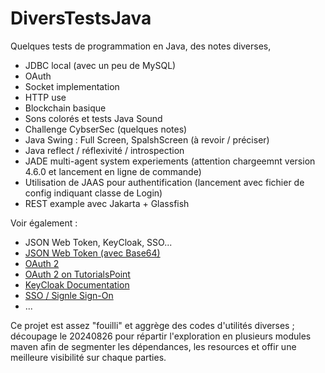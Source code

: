 # DiversTestsJava
Quelques tests de programmation en Java, des notes diverses, 

  * JDBC local (avec un peu de MySQL)
  * OAuth
  * Socket implementation
  * HTTP use
  * Blockchain basique
  * Sons colorés et tests Java Sound
  * Challenge CybserSec (quelques notes)
  * Java Swing : Full Screen, SpalshScreen (à revoir / préciser)
  * Java reflect / réflexivité / introspection
  * JADE multi-agent system experiements (attention chargeemnt version 4.6.0 et lancement en ligne de commande)
  * Utilisation de JAAS pour authentification (lancement avec fichier de config indiquant classe de Login)
  * REST example avec Jakarta + Glassfish

Voir également : 
  * JSON Web Token, KeyCloak, SSO... 
  * [JSON Web Token (avec Base64)](https://fr.wikipedia.org/wiki/JSON_Web_Token)
  * [OAuth 2](https://zestedesavoir.com/articles/1616/comprendre-oauth-2-0-par-lexemple/)
  * [OAuth 2 on TutorialsPoint](https://www.tutorialspoint.com/oauth2.0/index.htm)
  * [KeyCloak Documentation](https://www.keycloak.org/documentation.html)
  * [SSO / Signle Sign-On](https://en.wikipedia.org/wiki/Single_sign-on)
  * ... 
  
Ce projet est assez "fouilli" et aggrège des codes d'utilités diverses ; découpage le 20240826 pour répartir l'exploration en plusieurs modules maven afin de segmenter les dépendances, les resources et offir une meilleure visibilité sur chaque parties. 
